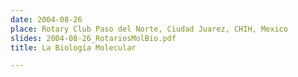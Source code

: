 ```yaml
---
date: 2004-08-26
place: Rotary Club Paso del Norte, Ciudad Juarez, CHIH, Mexico
slides: 2004-08-26_RotariosMolBio.pdf
title: La Biología Molecular

---
```

